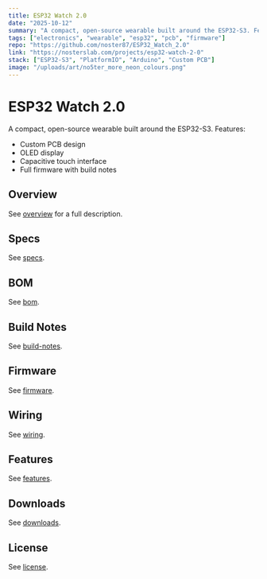 ```yaml
---
title: ESP32 Watch 2.0
date: "2025-10-12"
summary: "A compact, open-source wearable built around the ESP32-S3. Features a custom PCB, OLED display, capacitive touch, and full firmware with build notes."
tags: ["electronics", "wearable", "esp32", "pcb", "firmware"]
repo: "https://github.com/noster87/ESP32_Watch_2.0"
link: "https://nosterslab.com/projects/esp32-watch-2-0"
stack: ["ESP32-S3", "PlatformIO", "Arduino", "Custom PCB"]
image: "/uploads/art/no5ter_more_neon_colours.png"
---
```


# ESP32 Watch 2.0

A compact, open-source wearable built around the ESP32-S3. Features:
- Custom PCB design
- OLED display
- Capacitive touch interface
- Full firmware with build notes

## Overview

See [overview](../files/content/overview.md) for a full description.

## Specs

See [specs](../files/content/specs.md).

## BOM

See [bom](../files/content/bom.md).

## Build Notes

See [build-notes](../files/content/build-notes.md).

## Firmware

See [firmware](../files/content/firmware.md).

## Wiring

See [wiring](../files/content/wiring.md).

## Features

See [features](../files/content/features.md).

## Downloads

See [downloads](../files/content/downloads.md).

## License

See [license](../files/content/license.md).
